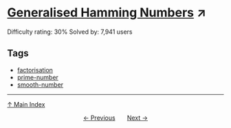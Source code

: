# [Generalised Hamming Numbers](https://projecteuler.net/problem=204) ↗️

Difficulty rating: 30%
Solved by: 7,941 users
## Tags

- [factorisation](../tags/factorisation.md)
- [prime-number](../tags/prime-number.md)
- [smooth-number](../tags/smooth-number.md)



---

[↑ Main Index](../README.md)


<div align=center><a href='203.md'>← Previous</a> &nbsp;&nbsp; &nbsp;&nbsp;  <a href='205.md'>Next →</a></div>
